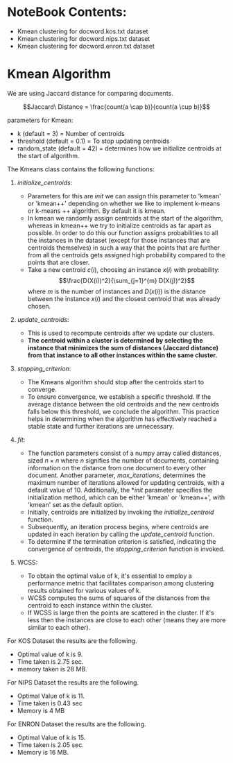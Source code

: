 # NoteBook Contents:

- Kmean clustering for docword.kos.txt dataset
- Kmean clustering for docword.nips.txt dataset
- Kmean clustering for docword.enron.txt dataset

# Kmean Algorithm

We are using Jaccard distance for comparing documents.

$$Jaccard\ Distance = \frac{count(a \cap b)}{count(a \cup b)}$$

parameters for Kmean:

- k (default = 3) = Number of centroids
- threshold (default = 0.1) = To stop updating centroids
- random_state (default = 42) = determines how we initialize centroids at the start of algorithm.

The Kmeans class contains the following functions:

1. _initialize_centroids_:

   - Parameters for this are _init_ we can assign this parameter to 'kmean' or 'kmean++' depending on whether we like to implement k-means or k-means ++ algorithm. By default it is kmean.
   - In kmean we randomly assign centroids at the start of the algorithm, whereas in kmean++ we try to initialize centroids as far apart as possible. In order to do this our function assigns probabilities to all the instances in the dataset (except for those instances that are centroids themselves) in such a way that the points that are further from all the centroids gets assigned high probability compared to the points that are closer.
   - Take a new centroid $c(i)$, choosing an instance $x(i)$ with probability: $$\frac{D(X(i))^2}{\sum_{j=1}^{m} D(X(j))^2}$$ where $m$ is the number of instances and $D(x(i))$ is the distance between the instance $x(i)$ and the closest centroid that was already chosen.

2. _update_centroids_:

   - This is used to recompute centroids after we update our clusters.
   - **The centroid within a cluster is determined by selecting the instance that minimizes the sum of distances (Jaccard distance) from that instance to all other instances within the same cluster.**

3. _stopping_criterion_:

   - The Kmeans algorithm should stop after the centroids start to converge.
   - To ensure convergence, we establish a specific threshold. If the average distance between the old centroids and the new centroids falls below this threshold, we conclude the algorithm. This practice helps in determining when the algorithm has effectively reached a stable state and further iterations are unnecessary.

4. _fit_:
   - The function parameters consist of a numpy array called distances, sized $n \times n$ where $n$ signifies the number of documents, containing information on the distance from one document to every other document. Another parameter, _max_iterations_, determines the maximum number of iterations allowed for updating centroids, with a default value of 10. Additionally, the \*_init_ parameter specifies the initialization method, which can be either 'kmean' or 'kmean++', with 'kmean' set as the default option.
   - Initially, centroids are initialized by invoking the _initialize_centroid_ function.
   - Subsequently, an iteration process begins, where centroids are updated in each iteration by calling the _update_centroid_ function.
   - To determine if the termination criterion is satisfied, indicating the convergence of centroids, the _stopping_criterion_ function is invoked.
5. WCSS:
   - To obtain the optimal value of k, it's essential to employ a performance metric that facilitates comparison among clustering results obtained for various values of k.
   - WCSS computes the sums of squares of the distances from the centroid to each instance within the cluster.
   - If WCSS is large then the points are scattered in the cluster. If it's less then the instances are close to each other (means they are more similar to each other).

For KOS Dataset the results are the following.

- Optimal value of k is 9.
- Time taken is 2.75 sec.
- memory taken is 28 MB.

For NIPS Dataset the results are the following.

- Optimal Value of k is 11.
- Time taken is 0.43 sec
- Memory is 4 MB

For ENRON Dataset the results are the following.

- Optimal Value of k is 15.
- Time taken is 2.05 sec.
- Memory is 16 MB.
